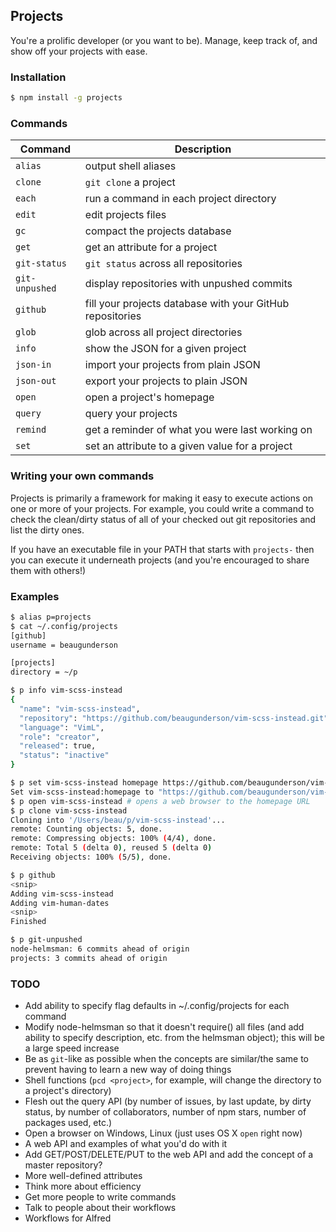 ## Projects

You're a prolific developer (or you want to be). Manage, keep track of, and show
off your projects with ease.

### Installation

```sh
$ npm install -g projects
```

### Commands

| Command        | Description                                                 |
|----------------|-------------------------------------------------------------|
| `alias`        | output shell aliases                                        |
| `clone`        | `git clone` a project                                       |
| `each`         | run a command in each project directory                     |
| `edit`         | edit projects files                                         |
| `gc`           | compact the projects database                               |
| `get`          | get an attribute for a project                              |
| `git-status`   | `git status` across all repositories                        |
| `git-unpushed` | display repositories with unpushed commits                  |
| `github`       | fill your projects database with your GitHub repositories   |
| `glob`         | glob across all project directories                         |
| `info`         | show the JSON for a given project                           |
| `json-in`      | import your projects from plain JSON                        |
| `json-out`     | export your projects to plain JSON                          |
| `open`         | open a project's homepage                                   |
| `query`        | query your projects                                         |
| `remind`       | get a reminder of what you were last working on             |
| `set`          | set an attribute to a given value for a project             |

### Writing your own commands

Projects is primarily a framework for making it easy to execute actions on one
or more of your projects. For example, you could write a command to check the
clean/dirty status of all of your checked out git repositories and list the
dirty ones.

If you have an executable file in your PATH that starts with `projects-` then
you can execute it underneath projects (and you're encouraged to share them with
others!)

### Examples

```sh
$ alias p=projects
$ cat ~/.config/projects
[github]
username = beaugunderson

[projects]
directory = ~/p

$ p info vim-scss-instead
{
  "name": "vim-scss-instead",
  "repository": "https://github.com/beaugunderson/vim-scss-instead.git",
  "language": "VimL",
  "role": "creator",
  "released": true,
  "status": "inactive"
}

$ p set vim-scss-instead homepage https://github.com/beaugunderson/vim-scss-instead
Set vim-scss-instead:homepage to "https://github.com/beaugunderson/vim-scss-instead"
$ p open vim-scss-instead # opens a web browser to the homepage URL
$ p clone vim-scss-instead
Cloning into '/Users/beau/p/vim-scss-instead'...
remote: Counting objects: 5, done.
remote: Compressing objects: 100% (4/4), done.
remote: Total 5 (delta 0), reused 5 (delta 0)
Receiving objects: 100% (5/5), done.

$ p github
<snip>
Adding vim-scss-instead
Adding vim-human-dates
<snip>
Finished

$ p git-unpushed
node-helmsman: 6 commits ahead of origin
projects: 3 commits ahead of origin
```

### TODO

- Add ability to specify flag defaults in ~/.config/projects for each command
- Modify node-helmsman so that it doesn't require() all files (and add ability
  to specify description, etc. from the helmsman object); this will be a large
  speed increase
- Be as `git`-like as possible when the concepts are similar/the same to prevent
  having to learn a new way of doing things
- Shell functions (`pcd <project>`, for example, will change the directory to a
  project's directory)
- Flesh out the query API (by number of issues, by last update, by dirty status,
  by number of collaborators, number of npm stars, number of packages used,
  etc.)
- Open a browser on Windows, Linux (just uses OS X `open` right now)
- A web API and examples of what you'd do with it
- Add GET/POST/DELETE/PUT to the web API and add the concept of a master
  repository?
- More well-defined attributes
- Think more about efficiency
- Get more people to write commands
- Talk to people about their workflows
- Workflows for Alfred
